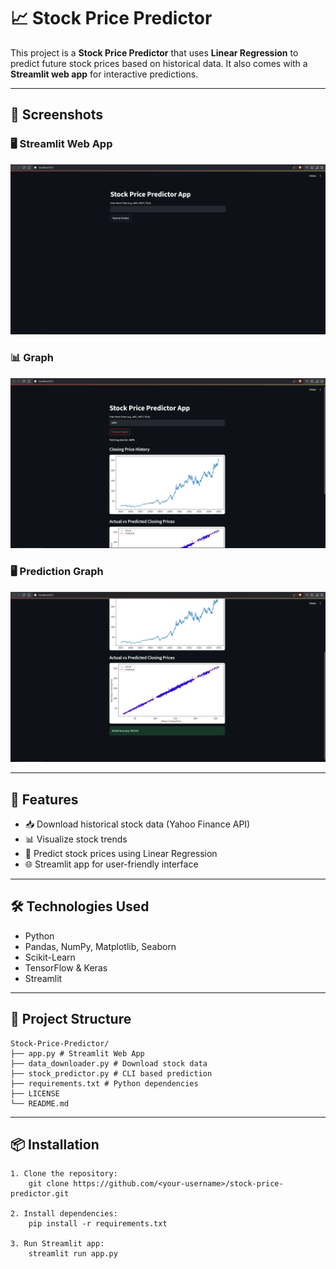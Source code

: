# 📈 Stock Price Predictor

This project is a **Stock Price Predictor** that uses **Linear Regression** to predict future stock prices based on historical data. It also comes with a **Streamlit web app** for interactive predictions.

---

## 📸 Screenshots

### 🖥️ Streamlit Web App
![Web App Homepage](screenshots/app_homepage.png)

### 📊 Graph
![Graph](screenshots/graph.png)

### 🖥️ Prediction Graph
![Prediction Graph](screenshots/prediction_example.png)

---

## 🚀 Features
- 📥 Download historical stock data (Yahoo Finance API)
- 📊 Visualize stock trends
- 🤖 Predict stock prices using Linear Regression
- 🌐 Streamlit app for user-friendly interface

---

## 🛠 Technologies Used
- Python
- Pandas, NumPy, Matplotlib, Seaborn
- Scikit-Learn
- TensorFlow & Keras
- Streamlit

---

## 📂 Project Structure
    Stock-Price-Predictor/
    ├── app.py # Streamlit Web App
    ├── data_downloader.py # Download stock data
    ├── stock_predictor.py # CLI based prediction
    ├── requirements.txt # Python dependencies
    ├── LICENSE
    └── README.md

---

## 📦 Installation
    1. Clone the repository:
        git clone https://github.com/<your-username>/stock-price-predictor.git

    2. Install dependencies:
        pip install -r requirements.txt

    3. Run Streamlit app:
        streamlit run app.py
